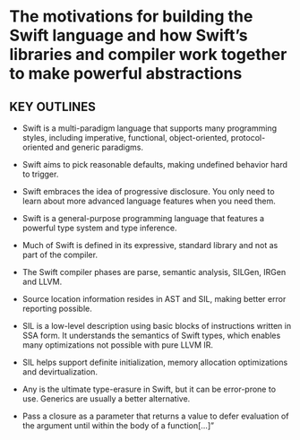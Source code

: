 #  The motivations for building the Swift language and how Swift’s libraries and compiler work together to make powerful abstractions

## KEY OUTLINES
- Swift is a multi-paradigm language that supports many programming styles, including imperative, functional, object-oriented, protocol-oriented and generic paradigms.

- Swift aims to pick reasonable defaults, making undefined behavior hard to trigger.

- Swift embraces the idea of progressive disclosure. You only need to learn about more advanced language features when you need them.

- Swift is a general-purpose programming language that features a powerful type system and type inference.

- Much of Swift is defined in its expressive, standard library and not as part of the compiler.

- The Swift compiler phases are parse, semantic analysis, SILGen, IRGen and LLVM.

- Source location information resides in AST and SIL, making better error reporting possible.

- SIL is a low-level description using basic blocks of instructions written in SSA form. It understands the semantics of Swift types, which enables many optimizations not possible with pure LLVM IR.

- SIL helps support definite initialization, memory allocation optimizations and devirtualization.

- Any is the ultimate type-erasure in Swift, but it can be error-prone to use. Generics are usually a better alternative.

- Pass a closure as a parameter that returns a value to defer evaluation of the argument until within the body of a function[…]”
